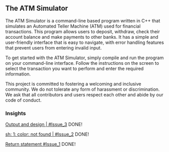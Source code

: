 ## The ATM Simulator
The ATM Simulator is a command-line based program written in C++ that simulates an Automated Teller Machine (ATM) used for financial transactions. This program allows users to deposit, withdraw, check their account balance and make payments to other banks. It has a simple and user-friendly interface that is easy to navigate, with error handling features that prevent users from entering invalid input.

To get started with the ATM Simulator, simply compile and run the program on your command-line interface. Follow the instructions on the screen to select the transaction you want to perform and enter the required information.

This project is committed to fostering a welcoming and inclusive community. We do not tolerate any form of harassment or discrimination. We ask that all contributors and users respect each other and abide by our code of conduct.

### Insights
[Output and design | #Issue_3](https://github.com/Brainhub24/ATM/issues/3) DONE!

[sh: 1: color: not found | #Issue_2](https://github.com/Brainhub24/ATM/issues/2) DONE!

[Return statement #Issue_1](https://github.com/Brainhub24/ATM/issues/1) DONE!
